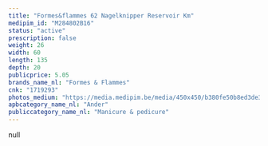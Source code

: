 ```yaml
---
title: "Formes&flammes 62 Nagelknipper Reservoir Km"
medipim_id: "M284802B16"
status: "active"
prescription: false
weight: 26
width: 60
length: 135
depth: 20
publicprice: 5.05
brands_name_nl: "Formes & Flammes"
cnk: "1719293"
photos_medium: "https://media.medipim.be/media/450x450/b380fe50b8ed3de3cc76f93dd7875eee.jpg"
apbcategory_name_nl: "Ander"
publiccategory_name_nl: "Manicure & pedicure"
---
```

null
